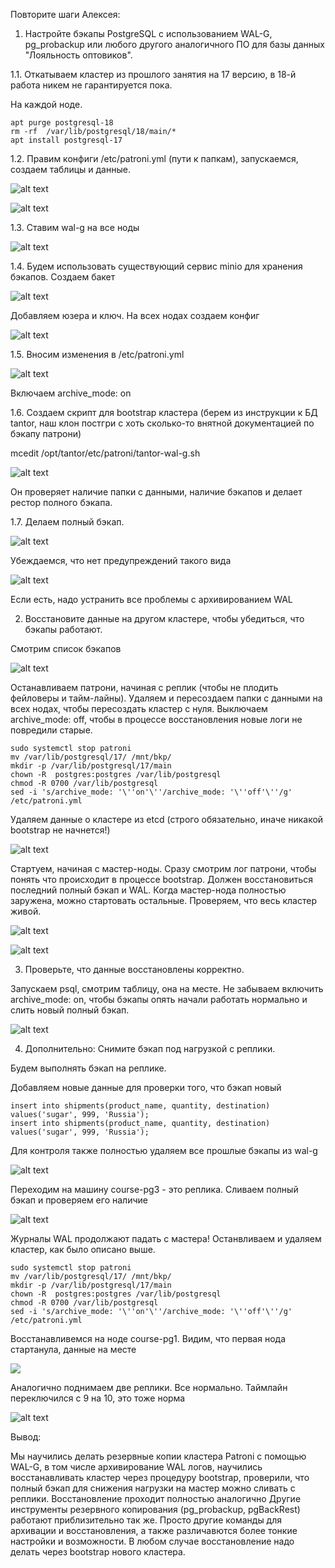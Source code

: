 Повторите шаги Алексея:

1. Настройте бэкапы PostgreSQL с использованием WAL-G, pg_probackup или любого другого аналогичного ПО для базы данных "Лояльность оптовиков".

1.1. Откатываем кластер из прошлого занятия на 17 версию, в 18-й работа никем не гарантируется пока.

На каждой ноде.

```
apt purge postgresql-18
rm -rf  /var/lib/postgresql/18/main/*
apt install postgresql-17
```

1.2. Правим конфиги /etc/patroni.yml (пути к папкам), запускаемся, создаем таблицы и данные.

![alt text](image.png)

![alt text](image-1.png)

1.3. Ставим wal-g на все ноды

![alt text](image-2.png)

1.4. Будем использовать существующий сервис minio для хранения бэкапов. Создаем бакет

![alt text](image-3.png)

Добавляем юзера и ключ. На всех нодах создаем конфиг

![alt text](image-4.png)

1.5. Вносим изменения в /etc/patroni.yml

![alt text](image-5.png)

Включаем archive_mode: on

1.6. Создаем скрипт для bootstrap кластера (берем из инструкции к БД tantor, наш клон постгри с хоть сколько-то внятной документацией по бэкапу патрони)

mcedit /opt/tantor/etc/patroni/tantor-wal-g.sh

![alt text](image-6.png)

Он проверяет наличие папки с данными, наличие бэкапов и делает рестор полного бэкапа.

1.7. Делаем полный бэкап.

![alt text](image-7.png)

Убеждаемся, что нет предупреждений такого вида

![alt text](image-8.png)

Если есть, надо устранить все проблемы с архивированием WAL

2. Восстановите данные на другом кластере, чтобы убедиться, что бэкапы работают.

Смотрим список бэкапов

![alt text](image-9.png)

Останавливаем патрони, начиная с реплик (чтобы не плодить фейловеры и тайм-лайны). Удаляем и пересоздаем папки с данными на всех нодах, чтобы пересоздать кластер с нуля. Выключаем archive_mode: off, чтобы в процессе восстановления новые логи не повредили старые. 

```
sudo systemctl stop patroni
mv /var/lib/postgresql/17/ /mnt/bkp/
mkdir -p /var/lib/postgresql/17/main
chown -R  postgres:postgres /var/lib/postgresql
chmod -R 0700 /var/lib/postgresql
sed -i 's/archive_mode: '\''on'\''/archive_mode: '\''off'\''/g'  /etc/patroni.yml
```

Удаляем данные о кластере из etcd (строго обязательно, иначе никакой bootstrap не начнется!)

![alt text](image-10.png)

Стартуем, начиная с мастер-ноды. Сразу смотрим лог патрони, чтобы понять что происходит в процессе bootstrap. Должен восстановиться последний полный бэкап и WAL.
Когда мастер-нода полностью заружена, можно стартовать остальные. 
Проверяем, что весь кластер живой.

![alt text](image-11.png)

![alt text](image-12.png)


3. Проверьте, что данные восстановлены корректно.

Запускаем psql, смотрим таблицу, она на месте. Не забываем включить archive_mode: on, чтобы бэкапы опять начали работать нормально и слить новый полный бэкап.

![alt text](image-13.png)

4. Дополнительно: Снимите бэкап под нагрузкой с реплики.

Будем выполнять бэкап на реплике. 

Добавляем новые данные для проверки того, что бэкап новый

```
insert into shipments(product_name, quantity, destination) values('sugar', 999, 'Russia');
insert into shipments(product_name, quantity, destination) values('sugar', 999, 'Russia');
```



Для контроля также полностью удаляем все прошлые бэкапы из wal-g

![alt text](image-14.png)

Переходим на машину course-pg3 - это реплика.  Сливаем полный бэкап и проверяем его наличие

![alt text](image-15.png)

Журналы WAL продолжают падать с мастера! Останвливаем и удаляем кластер, как было описано выше.

```
sudo systemctl stop patroni
mv /var/lib/postgresql/17/ /mnt/bkp/
mkdir -p /var/lib/postgresql/17/main
chown -R  postgres:postgres /var/lib/postgresql
chmod -R 0700 /var/lib/postgresql
sed -i 's/archive_mode: '\''on'\''/archive_mode: '\''off'\''/g'  /etc/patroni.yml
```

Восстанавливемся на ноде course-pg1. Видим, что первая нода стартанула, данные на месте

![  ](image-16.png)

Аналогично поднимаем две реплики. Все нормально. Таймлайн переключился с 9 на 10, это тоже норма

![alt text](image-17.png)


Вывод:

 Мы научились делать резервные копии кластера Patroni с помощью WAL-G, в том числе архивирование WAL логов, научились восстанавливать кластер через процедуру bootstrap, проверили, что полный бэкап для снижения нагрузки на мастер можно сливать с реплики. Восстановление проходит полностью аналогично
 Другие инструменты резервного копирования (pg_probackup, pgBackRest) работают приблизительно так же. Просто другие команды для архивации и восстановления, а также различавются более тонкие настройки и возможности. В любом случае восстановление надо делать через bootstrap нового кластера. 